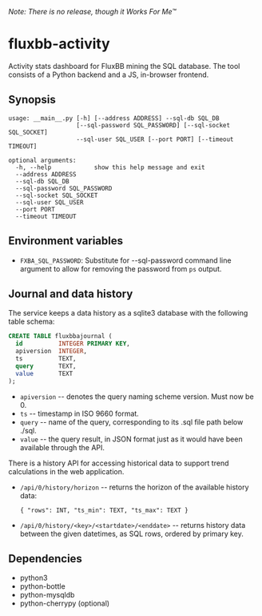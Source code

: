 *Note: There is no release, though it Works For Me™*

# fluxbb-activity

Activity stats dashboard for FluxBB mining the SQL database. The tool
consists of a Python backend and a JS, in-browser frontend.

## Synopsis

```
usage: __main__.py [-h] [--address ADDRESS] --sql-db SQL_DB
                   [--sql-password SQL_PASSWORD] [--sql-socket SQL_SOCKET]
                   --sql-user SQL_USER [--port PORT] [--timeout TIMEOUT]

optional arguments:
  -h, --help            show this help message and exit
  --address ADDRESS
  --sql-db SQL_DB
  --sql-password SQL_PASSWORD
  --sql-socket SQL_SOCKET
  --sql-user SQL_USER
  --port PORT
  --timeout TIMEOUT
```

## Environment variables

* `FXBA_SQL_PASSWORD`: Substitute for --sql-password command line
  argument to allow for removing the password from `ps` output.

## Journal and data history

The service keeps a data history as a sqlite3 database with the
following table schema:

```sql
CREATE TABLE fluxbbajournal (
  id          INTEGER PRIMARY KEY,
  apiversion  INTEGER,
  ts          TEXT,
  query       TEXT,
  value       TEXT
);
```

* `apiversion` -- denotes the query naming scheme version.
  Must now be 0.
* `ts` -- timestamp in ISO 9660 format.
* `query` -- name of the query, corresponding to its .sql file path
  below ./sql.
* `value` -- the query result, in JSON format just as it would have been
  available through the API.

There is a history API for accessing historical data to support trend
calculations in the web application.

* `/api/0/history/horizon` -- returns the horizon of the available
  history data:
  ```
  { "rows": INT, "ts_min": TEXT, "ts_max": TEXT }
  ```
* `/api/0/history/<key>/<startdate>/<enddate>` -- returns history data
  between the given datetimes, as SQL rows, ordered by primary key.

## Dependencies

* python3
* python-bottle
* python-mysqldb
* python-cherrypy (optional)
